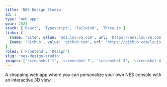 ```yaml
---
title: 'NES Design Studio'
id: 1
type: 'Web app'
year: 2023
stack: ['React', 'Typescript', 'Tailwind', 'Three.js']
links: [
  {name: 'Site', value: 'nds.lou-va.com', url: 'https://nds.lou-va.com'},
  {name: 'Github', value: 'github.com', url: 'https://github.com/louis-va/nes-design-studio'},
]
roles: ['Frontend', 'Design']
slug: 'nes-design-studio'
images: ['screenshot-1', 'screenshot-2', 'screenshot-3', 'screenshot-4']
---
```

A shopping web app where you can personalize your own NES console with an interactive 3D view.